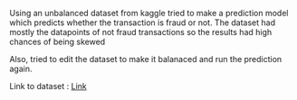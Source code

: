 Using an unbalanced dataset from kaggle tried to make a prediction model which predicts whether the transaction is fraud or not.
The dataset had mostly the datapoints of not fraud transactions so the results had high chances of being skewed              

Also, tried to edit the dataset to make it balanaced and run the prediction again.

Link to dataset : [Link](https://www.kaggle.com/datasets/mlg-ulb/creditcardfraud)
